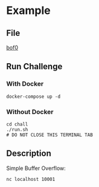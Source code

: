 # Example

## File
[bof0](./chall/bof0)

## Run Challenge
### With Docker
```
docker-compose up -d
```
### Without Docker
```
cd chall
./run.sh
# DO NOT CLOSE THIS TERMINAL TAB
```

## Description
Simple Buffer Overflow:
```
nc localhost 10001
```